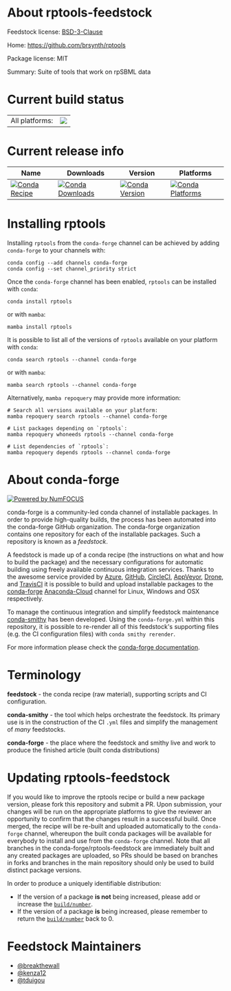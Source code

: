 About rptools-feedstock
=======================

Feedstock license: [BSD-3-Clause](https://github.com/conda-forge/rptools-feedstock/blob/main/LICENSE.txt)

Home: https://github.com/brsynth/rptools

Package license: MIT

Summary: Suite of tools that work on rpSBML data

Current build status
====================


<table><tr><td>All platforms:</td>
    <td>
      <a href="https://dev.azure.com/conda-forge/feedstock-builds/_build/latest?definitionId=14371&branchName=main">
        <img src="https://dev.azure.com/conda-forge/feedstock-builds/_apis/build/status/rptools-feedstock?branchName=main">
      </a>
    </td>
  </tr>
</table>

Current release info
====================

| Name | Downloads | Version | Platforms |
| --- | --- | --- | --- |
| [![Conda Recipe](https://img.shields.io/badge/recipe-rptools-green.svg)](https://anaconda.org/conda-forge/rptools) | [![Conda Downloads](https://img.shields.io/conda/dn/conda-forge/rptools.svg)](https://anaconda.org/conda-forge/rptools) | [![Conda Version](https://img.shields.io/conda/vn/conda-forge/rptools.svg)](https://anaconda.org/conda-forge/rptools) | [![Conda Platforms](https://img.shields.io/conda/pn/conda-forge/rptools.svg)](https://anaconda.org/conda-forge/rptools) |

Installing rptools
==================

Installing `rptools` from the `conda-forge` channel can be achieved by adding `conda-forge` to your channels with:

```
conda config --add channels conda-forge
conda config --set channel_priority strict
```

Once the `conda-forge` channel has been enabled, `rptools` can be installed with `conda`:

```
conda install rptools
```

or with `mamba`:

```
mamba install rptools
```

It is possible to list all of the versions of `rptools` available on your platform with `conda`:

```
conda search rptools --channel conda-forge
```

or with `mamba`:

```
mamba search rptools --channel conda-forge
```

Alternatively, `mamba repoquery` may provide more information:

```
# Search all versions available on your platform:
mamba repoquery search rptools --channel conda-forge

# List packages depending on `rptools`:
mamba repoquery whoneeds rptools --channel conda-forge

# List dependencies of `rptools`:
mamba repoquery depends rptools --channel conda-forge
```


About conda-forge
=================

[![Powered by
NumFOCUS](https://img.shields.io/badge/powered%20by-NumFOCUS-orange.svg?style=flat&colorA=E1523D&colorB=007D8A)](https://numfocus.org)

conda-forge is a community-led conda channel of installable packages.
In order to provide high-quality builds, the process has been automated into the
conda-forge GitHub organization. The conda-forge organization contains one repository
for each of the installable packages. Such a repository is known as a *feedstock*.

A feedstock is made up of a conda recipe (the instructions on what and how to build
the package) and the necessary configurations for automatic building using freely
available continuous integration services. Thanks to the awesome service provided by
[Azure](https://azure.microsoft.com/en-us/services/devops/), [GitHub](https://github.com/),
[CircleCI](https://circleci.com/), [AppVeyor](https://www.appveyor.com/),
[Drone](https://cloud.drone.io/welcome), and [TravisCI](https://travis-ci.com/)
it is possible to build and upload installable packages to the
[conda-forge](https://anaconda.org/conda-forge) [Anaconda-Cloud](https://anaconda.org/)
channel for Linux, Windows and OSX respectively.

To manage the continuous integration and simplify feedstock maintenance
[conda-smithy](https://github.com/conda-forge/conda-smithy) has been developed.
Using the ``conda-forge.yml`` within this repository, it is possible to re-render all of
this feedstock's supporting files (e.g. the CI configuration files) with ``conda smithy rerender``.

For more information please check the [conda-forge documentation](https://conda-forge.org/docs/).

Terminology
===========

**feedstock** - the conda recipe (raw material), supporting scripts and CI configuration.

**conda-smithy** - the tool which helps orchestrate the feedstock.
                   Its primary use is in the construction of the CI ``.yml`` files
                   and simplify the management of *many* feedstocks.

**conda-forge** - the place where the feedstock and smithy live and work to
                  produce the finished article (built conda distributions)


Updating rptools-feedstock
==========================

If you would like to improve the rptools recipe or build a new
package version, please fork this repository and submit a PR. Upon submission,
your changes will be run on the appropriate platforms to give the reviewer an
opportunity to confirm that the changes result in a successful build. Once
merged, the recipe will be re-built and uploaded automatically to the
`conda-forge` channel, whereupon the built conda packages will be available for
everybody to install and use from the `conda-forge` channel.
Note that all branches in the conda-forge/rptools-feedstock are
immediately built and any created packages are uploaded, so PRs should be based
on branches in forks and branches in the main repository should only be used to
build distinct package versions.

In order to produce a uniquely identifiable distribution:
 * If the version of a package **is not** being increased, please add or increase
   the [``build/number``](https://docs.conda.io/projects/conda-build/en/latest/resources/define-metadata.html#build-number-and-string).
 * If the version of a package **is** being increased, please remember to return
   the [``build/number``](https://docs.conda.io/projects/conda-build/en/latest/resources/define-metadata.html#build-number-and-string)
   back to 0.

Feedstock Maintainers
=====================

* [@breakthewall](https://github.com/breakthewall/)
* [@kenza12](https://github.com/kenza12/)
* [@tduigou](https://github.com/tduigou/)


